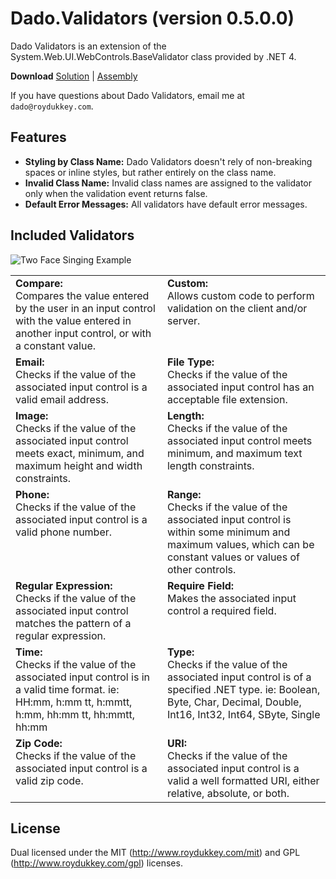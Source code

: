 Dado.Validators (version 0.5.0.0)
=================================

Dado Validators is an extension of the System.Web.UI.WebControls.BaseValidator class provided by .NET 4.

**Download** [Solution](//github.com/roydukkey/Dado.Validators/zipball/master) | [Assembly](//github.com/roydukkey/Dado.Validators/blob/master/Release/DadoValidatorsAssembly-v0.5.0.0.zip?raw=true)

If you have questions about Dado Validators, email me at `dado@roydukkey.com`.

## Features
* __Styling by Class Name:__ Dado Validators doesn't rely of non-breaking spaces or inline styles, but rather entirely on the class name.
* __Invalid Class Name:__ Invalid class names are assigned to the validator only when the validation event returns false.
* __Default Error Messages:__ All validators have default error messages.


## Included Validators

![Two Face Singing Example](http://l33t.roydukkey.com/dadoValidatorsToolbox.png)

<table>
	<tr>
		<td valign="top">
			<strong>Compare:</strong><br />
			Compares the value entered by the user in an input control with the value entered in another input control, or with a constant value.
		</td>
		<td valign="top">
			<strong>Custom:</strong><br />
			Allows custom code to perform validation on the client and/or server.
		</td>
	</tr>
	<tr>
		<td valign="top">
			<strong>Email:</strong><br />
			Checks if the value of the associated input control is a valid email address.
		</td>
		<td valign="top">
			<strong>File Type:</strong><br />
			Checks if the value of the associated input control has an acceptable file extension.
		</td>
	</tr>
	<tr>
		<td valign="top">
			<strong>Image:</strong><br />
			Checks if the value of the associated input control meets exact, minimum, and maximum height and width constraints.
		</td>
		<td valign="top">
			<strong>Length:</strong><br />
			Checks if the value of the associated input control meets minimum, and maximum text length constraints.
		</td>
	</tr>
	<tr>
		<td valign="top">
			<strong>Phone:</strong><br />
			Checks if the value of the associated input control is a valid phone number.
		</td>
		<td valign="top">
			<strong>Range:</strong><br />
			Checks if the value of the associated input control is within some minimum and maximum values, which can be constant values or values of other controls.
		</td>
	</tr>
	<tr>
		<td valign="top">
			<strong>Regular Expression:</strong><br />
			Checks if the value of the associated input control matches the pattern of a regular expression.
		</td>
		<td valign="top">
			<strong>Require Field:</strong><br />
			Makes the associated input control a required field.
		</td>
	</tr>
	<tr>
		<td valign="top">
			<strong>Time:</strong><br />
			Checks if the value of the associated input control is in a valid time format. ie: HH:mm, h:mm tt, h:mmtt, h:mm, hh:mm tt, hh:mmtt, hh:mm
		</td>
		<td valign="top">
			<strong>Type:</strong><br />
			Checks if the value of the associated input control is of a specified .NET type. ie: Boolean, Byte, Char, Decimal, Double, Int16, Int32, Int64, SByte, Single
		</td>
	</tr>
	<tr>
		<td valign="top">
			<strong>Zip Code:</strong><br />
			Checks if the value of the associated input control is a valid zip code.
		</td>
		<td valign="top">
			<strong>URI:</strong><br />
			Checks if the value of the associated input control is a valid a well formatted URI, either relative, absolute, or both.
		</td>
	</tr>
</table>


## License

Dual licensed under the MIT (http://www.roydukkey.com/mit) and GPL (http://www.roydukkey.com/gpl) licenses.